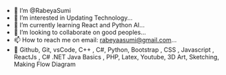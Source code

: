 - 👋 I’m @RabeyaSumi
- 👀 I’m interested in Updating Technology...
- 🌱 I’m currently learning React and Python AI...
- 💞️ I’m looking to collaborate on good peoples...
- 📫 How to reach me on email: rabeyaasumi@gmail.com...
- 💞️ Github, Git, vsCode, C++ , C#, Python, Bootstrap , CSS , Javascript , ReactJs , C# .NET
    Java Basics ,   PHP, Latex,
    Youtube, 3D Art, Sketching, Making Flow Diagram


<!---
RabeyaSumi/RabeyaSumi is a ✨ special ✨ repository because its `README.md` (this file) appears on your GitHub profile.
You can click the Preview link to take a look at your changes.
--->
